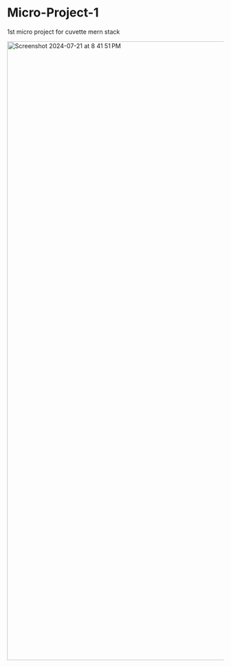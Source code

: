 # Micro-Project-1
1st micro project for cuvette mern stack


<img width="1440" alt="Screenshot 2024-07-21 at 8 41 51 PM" src="https://github.com/user-attachments/assets/d1c03c53-bd7b-449c-8021-67a1d3ca2226">
